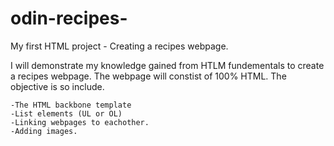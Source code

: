 # odin-recipes-
My first HTML project - Creating a recipes webpage.

I will demonstrate my knowledge gained from HTLM fundementals to create a recipes webpage.
The webpage will constist of 100% HTML. The objective is so include. 

    -The HTML backbone template  
    -List elements (UL or OL)
    -Linking webpages to eachother.
    -Adding images. 

